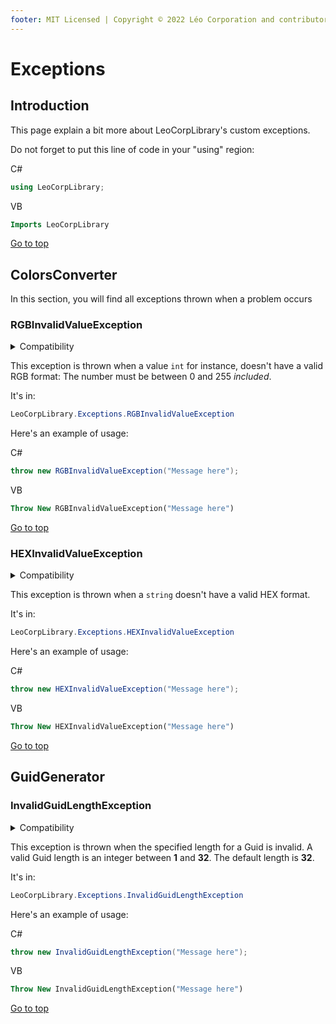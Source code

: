 ```yaml
---
footer: MIT Licensed | Copyright © 2022 Léo Corporation and contributors
---
```

# Exceptions
## Introduction
This page explain a bit more about LeoCorpLibrary's custom exceptions.

Do not forget to put this line of code in your "using" region:

C#
~~~ cs
using LeoCorpLibrary;
~~~
VB
~~~ vb
Imports LeoCorpLibrary
~~~
[Go to top](#exceptions)
## ColorsConverter
In this section, you will find all exceptions thrown when a problem occurs
### RGBInvalidValueException

<details>
<summary>Compatibility</summary>

| Frameworks | LeoCorpLibrary | LeoCorpLibrary.Core |
| :-----: | :----------------: | :---------------------: |
| .NET 6 | ✔ | ✔ |
| .NET 5 | ✔ | ✔ |
| .NET Core 3.1 | ✔ | ✔ |
| .NET Framework 4.5 | ✔ | ✔ |

</details>

This exception is thrown when a value `int` for instance, doesn't have a valid RGB format: The number must be between 0 and 255 *included*.

It's in:
~~~ cs
LeoCorpLibrary.Exceptions.RGBInvalidValueException
~~~

Here's an example of usage:

C#
~~~ cs
throw new RGBInvalidValueException("Message here");
~~~
VB
~~~ vb
Throw New RGBInvalidValueException("Message here")
~~~
[Go to top](#exceptions)
### HEXInvalidValueException

<details>
<summary>Compatibility</summary>

| Frameworks | LeoCorpLibrary | LeoCorpLibrary.Core |
| :-----: | :----------------: | :---------------------: |
| .NET 6 | ✔ | ✔ |
| .NET 5 | ✔ | ✔ |
| .NET Core 3.1 | ✔ | ✔ |
| .NET Framework 4.5 | ✔ | ✔ |

</details>

This exception is thrown when a `string` doesn't have a valid HEX format.

It's in:
~~~ cs
LeoCorpLibrary.Exceptions.HEXInvalidValueException
~~~
Here's an example of usage:

C#
~~~ cs
throw new HEXInvalidValueException("Message here");
~~~
VB
~~~ vb
Throw New HEXInvalidValueException("Message here")
~~~
[Go to top](#exceptions)

## GuidGenerator
### InvalidGuidLengthException

<details>
<summary>Compatibility</summary>

| Frameworks | LeoCorpLibrary | LeoCorpLibrary.Core |
| :-----: | :----------------: | :---------------------: |
| .NET 6 | ✔ | ✔ |
| .NET 5 | ✔ | ✔ |
| .NET Core 3.1 | ✔ | ✔ |
| .NET Framework 4.5 | ✔ | ✔ |

</details>

This exception is thrown when the specified length for a Guid is invalid. A valid Guid length is an integer between **1** and **32**. The default length is **32**.

It's in:
~~~ cs
LeoCorpLibrary.Exceptions.InvalidGuidLengthException
~~~

Here's an example of usage:

C#
~~~ cs
throw new InvalidGuidLengthException("Message here");
~~~
VB
~~~ vb
Throw New InvalidGuidLengthException("Message here")
~~~
[Go to top](#exceptions)